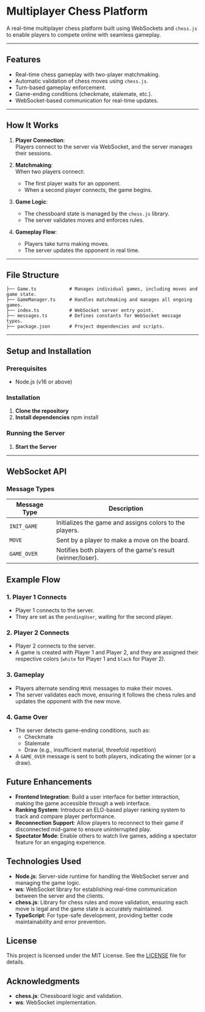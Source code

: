 # Multiplayer Chess Platform

A real-time multiplayer chess platform built using WebSockets and `chess.js` to enable players to compete online with seamless gameplay.

---

## Features
- Real-time chess gameplay with two-player matchmaking.
- Automatic validation of chess moves using `chess.js`.
- Turn-based gameplay enforcement.
- Game-ending conditions (checkmate, stalemate, etc.).
- WebSocket-based communication for real-time updates.

---

## How It Works
1. **Player Connection**:  
   Players connect to the server via WebSocket, and the server manages their sessions.
   
2. **Matchmaking**:  
   When two players connect:
   - The first player waits for an opponent.
   - When a second player connects, the game begins.
   
3. **Game Logic**:  
   - The chessboard state is managed by the `chess.js` library.
   - The server validates moves and enforces rules.
   
4. **Gameplay Flow**:  
   - Players take turns making moves.
   - The server updates the opponent in real time.

---

## File Structure

```plaintext
├── Game.ts            # Manages individual games, including moves and game state.
├── GameManager.ts     # Handles matchmaking and manages all ongoing games.
├── index.ts           # WebSocket server entry point.
├── messages.ts        # Defines constants for WebSocket message types.
├── package.json       # Project dependencies and scripts.

```
---

## Setup and Installation

### Prerequisites
- Node.js (v16 or above)

### Installation
1. **Clone the repository**  
2. **Install dependencies**
   npm install
### Running the Server 
1. **Start the Server**

---

## WebSocket API

### Message Types

| **Message Type** | **Description**                                           |
|-------------------|-----------------------------------------------------------|
| `INIT_GAME`       | Initializes the game and assigns colors to the players.   |
| `MOVE`            | Sent by a player to make a move on the board.             |
| `GAME_OVER`       | Notifies both players of the game's result (winner/loser).|

## Example Flow

### 1. Player 1 Connects
- Player 1 connects to the server.
- They are set as the `pendingUser`, waiting for the second player.

### 2. Player 2 Connects
- Player 2 connects to the server.
- A game is created with Player 1 and Player 2, and they are assigned their respective colors (`white` for Player 1 and `black` for Player 2).

### 3. Gameplay
- Players alternate sending `MOVE` messages to make their moves.
- The server validates each move, ensuring it follows the chess rules and updates the opponent with the new move.

### 4. Game Over
- The server detects game-ending conditions, such as:
  - Checkmate
  - Stalemate
  - Draw (e.g., insufficient material, threefold repetition)
- A `GAME_OVER` message is sent to both players, indicating the winner (or a draw).

## Future Enhancements

- **Frontend Integration**: Build a user interface for better interaction, making the game accessible through a web interface.
- **Ranking System**: Introduce an ELO-based player ranking system to track and compare player performance.
- **Reconnection Support**: Allow players to reconnect to their game if disconnected mid-game to ensure uninterrupted play.
- **Spectator Mode**: Enable others to watch live games, adding a spectator feature for an engaging experience.

## Technologies Used

- **Node.js**: Server-side runtime for handling the WebSocket server and managing the game logic.
- **ws**: WebSocket library for establishing real-time communication between the server and the clients.
- **chess.js**: Library for chess rules and move validation, ensuring each move is legal and the game state is accurately maintained.
- **TypeScript**: For type-safe development, providing better code maintainability and error prevention.

## License

This project is licensed under the MIT License. See the [LICENSE](LICENSE) file for details.

## Acknowledgments

- **chess.js**: Chessboard logic and validation.
- **ws**: WebSocket implementation.



